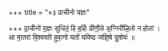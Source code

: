 +++
title = "०३ प्राचीनो यज्ञः"

+++
प्रा॒चीनो॑ य॒ज्ञः सुधि॑तं॒ हि ब॒र्हिः प्री॑णी॒ते अ॒ग्निरी॑ळि॒तो न होता॑ ।  
आ मा॒तरा॑ वि॒श्ववा॑रे हुवा॒नो यतो॑ यविष्ठ जज्ञि॒षे सु॒शेवः॑ ॥